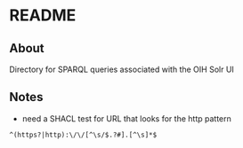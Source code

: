 # README

## About

Directory for SPARQL queries associated with the OIH Solr UI


## Notes

* need a SHACL test for URL that looks for the http pattern


```regexp
^(https?|http):\/\/[^\s/$.?#].[^\s]*$
```
